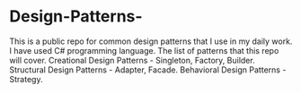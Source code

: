# Design-Patterns-
This is a public repo for common design patterns that I use in my daily work. I have used C# programming language.
The list of patterns that this repo will cover.
Creational Design Patterns - Singleton, Factory, Builder.
Structural Design Patterns - Adapter, Facade.
Behavioral Design Patterns - Strategy.

